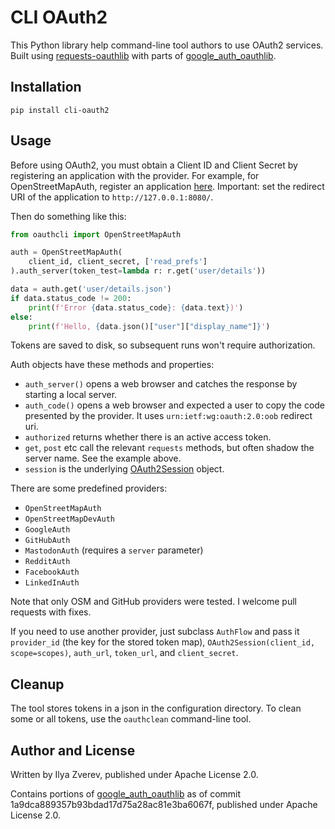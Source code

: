 # CLI OAuth2

This Python library help command-line tool authors to use
OAuth2 services. Built using [requests-oauthlib](https://requests-oauthlib.readthedocs.io/)
with parts of [google\_auth\_oauthlib](https://github.com/googleapis/google-auth-library-python-oauthlib).

## Installation

    pip install cli-oauth2

## Usage

Before using OAuth2, you must obtain a Client ID and Client Secret by registering an application with the provider. For example, for OpenStreetMapAuth, register an application [here](https://www.openstreetmap.org/oauth2/applications). Important: set the redirect URI of the application to `http://127.0.0.1:8080/`.

Then do something like this:

```python
from oauthcli import OpenStreetMapAuth

auth = OpenStreetMapAuth(
    client_id, client_secret, ['read_prefs']
).auth_server(token_test=lambda r: r.get('user/details'))

data = auth.get('user/details.json')
if data.status_code != 200:
    print(f'Error {data.status_code}: {data.text})')
else:
    print(f'Hello, {data.json()["user"]["display_name"]}')
```

Tokens are saved to disk, so subsequent runs won't require authorization.

Auth objects have these methods and properties:

* `auth_server()` opens a web browser and catches the response by
  starting a local server.
* `auth_code()` opens a web browser and expected a user to copy the code
  presented by the provider. It uses `urn:ietf:wg:oauth:2.0:oob` redirect uri.
* `authorized` returns whether there is an active access token.
* `get`, `post` etc call the relevant `requests` methods, but often shadow
  the server name. See the example above.
* `session` is the underlying [OAuth2Session](https://requests-oauthlib.readthedocs.io/en/latest/api.html#oauth-2-0-session) object.

There are some predefined providers:

* `OpenStreetMapAuth`
* `OpenStreetMapDevAuth`
* `GoogleAuth`
* `GitHubAuth`
* `MastodonAuth` (requires a `server` parameter)
* `RedditAuth`
* `FacebookAuth`
* `LinkedInAuth`

Note that only OSM and GitHub providers were tested. I welcome
pull requests with fixes.

If you need to use another provider, just subclass `AuthFlow` and
pass it `provider_id` (the key for the stored token map),
`OAuth2Session(client_id, scope=scopes)`,
`auth_url`, `token_url`, and `client_secret`.

## Cleanup

The tool stores tokens in a json in the configuration directory.
To clean some or all tokens, use the `oauthclean` command-line tool.

## Author and License

Written by Ilya Zverev, published under Apache License 2.0.

Contains portions of [google\_auth\_oauthlib](https://github.com/googleapis/google-auth-library-python-oauthlib)
as of commit 1a9dca889357b93bdad17d75a28ac81e3ba6067f, published under
Apache License 2.0.
